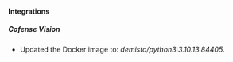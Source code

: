 #### Integrations
##### Cofense Vision
- Updated the Docker image to: *demisto/python3:3.10.13.84405*.
